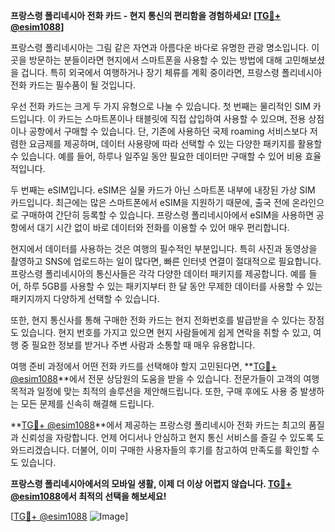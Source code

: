 **프랑스령 폴리네시아 전화 카드 - 현지 통신의 편리함을 경험하세요! [[TG💪+ @esim1088](https://t.me/s/esim1088)]**

프랑스령 폴리네시아는 그림 같은 자연과 아름다운 바다로 유명한 관광 명소입니다. 이곳을 방문하는 분들이라면 현지에서 스마트폰을 사용할 수 있는 방법에 대해 고민해보셨을 겁니다. 특히 외국에서 여행하거나 장기 체류를 계획 중이라면, 프랑스령 폴리네시아 전화 카드는 필수품이 될 것입니다.

우선 전화 카드는 크게 두 가지 유형으로 나눌 수 있습니다. 첫 번째는 물리적인 SIM 카드입니다. 이 카드는 스마트폰이나 태블릿에 직접 삽입하여 사용할 수 있으며, 전용 상점이나 공항에서 구매할 수 있습니다. 단, 기존에 사용하던 국제 roaming 서비스보다 저렴한 요금제를 제공하며, 데이터 사용량에 따라 선택할 수 있는 다양한 패키지를 활용할 수 있습니다. 예를 들어, 하루나 일주일 동안 필요한 데이터만 구매할 수 있어 비용 효율적입니다.

두 번째는 eSIM입니다. eSIM은 실물 카드가 아닌 스마트폰 내부에 내장된 가상 SIM 카드입니다. 최근에는 많은 스마트폰에서 eSIM을 지원하기 때문에, 출국 전에 온라인으로 구매하여 간단히 등록할 수 있습니다. 프랑스령 폴리네시아에서 eSIM을 사용하면 공항에서 대기 시간 없이 바로 데이터와 전화를 이용할 수 있어 매우 편리합니다.

현지에서 데이터를 사용하는 것은 여행의 필수적인 부분입니다. 특히 사진과 동영상을 촬영하고 SNS에 업로드하는 일이 많다면, 빠른 인터넷 연결이 절대적으로 필요합니다. 프랑스령 폴리네시아의 통신사들은 각각 다양한 데이터 패키지를 제공합니다. 예를 들어, 하루 5GB를 사용할 수 있는 패키지부터 한 달 동안 무제한 데이터를 사용할 수 있는 패키지까지 다양하게 선택할 수 있습니다.

또한, 현지 통신사를 통해 구매한 전화 카드는 현지 전화번호를 발급받을 수 있다는 장점도 있습니다. 현지 번호를 가지고 있으면 현지 사람들에게 쉽게 연락을 취할 수 있고, 여행 중 필요한 정보를 받거나 주변 사람과 소통할 때 매우 유용합니다.

여행 준비 과정에서 어떤 전화 카드를 선택해야 할지 고민된다면, **[TG💪+ @esim1088](https://t.me/s/esim1088)**에서 전문 상담원의 도움을 받을 수 있습니다. 전문가들이 고객의 여행 목적과 일정에 맞는 최적의 솔루션을 제안해드립니다. 또한, 구매 후에도 사용 중 발생하는 모든 문제를 신속히 해결해 드립니다.

**[TG💪+ @esim1088](https://t.me/s/esim1088)**에서 제공하는 프랑스령 폴리네시아 전화 카드는 최고의 품질과 신뢰성을 자랑합니다. 언제 어디서나 안심하고 현지 통신 서비스를 즐길 수 있도록 도와드리겠습니다. 더불어, 이미 구매한 사용자들의 후기를 참고하여 만족도를 확인할 수도 있습니다.

**프랑스령 폴리네시아에서의 모바일 생활, 이제 더 이상 어렵지 않습니다. [TG💪+ @esim1088](https://t.me/s/esim1088)에서 최적의 선택을 해보세요!**

[[TG💪+ @esim1088](https://t.me/s/esim1088) ![Image](https://i.postimg.cc/Y0z9fWf4/image.png)]